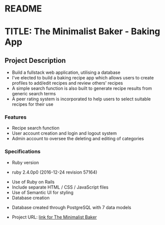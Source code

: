 # README
# TITLE: The Minimalist Baker - Baking App

## Project Description
- Build a fullstack web application, utilising a database
- I've elected to build a baking recipe app which allows users to create profiles to add/edit recipes and review others' recipes
- A simple search function is also built to generate recipe results from generic search terms
- A peer rating system is incorporated to help users to select suitable recipes for their use

### Features
- Recipe search function
- User account creation and login and logout system
- Admin account to oversee the deleting and editing of categories

### Specifications
* Ruby version
- ruby 2.4.0p0 (2016-12-24 revision 57164)
* Use of Ruby on Rails
* Include separate HTML / CSS / JavaScript files
* Use of Semantic UI for styling
* Database creation
- Database created through PostgreSQL with 7 data models

* Project URL: [link for The Minimalist Baker](https://shrouded-scrubland-35912.herokuapp.com)
